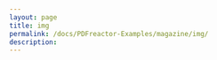 ```yaml
---
layout: page
title: img
permalink: /docs/PDFreactor-Examples/magazine/img/
description: 
---
```






